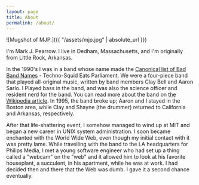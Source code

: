 ```yaml
---
layout: page
title: About
permalink: /about/
---
```

![Mugshot of MJP.]({{ "/assets/mjp.jpg" | absolute_url }})

I'm Mark J. Pearrow. I live in Dedham, Massachusetts, and I'm originally from Little Rock, Arkansas. 

In the 1990's I was in a band whose name made the [Canonical list of Bad Band Names][clbbn] - Techno-Squid Eats Parliament.
We were a four-piece band that played all-original music, written by band members Clay Bell and Aaron Sarlo. I 
Played bass in the band, and was also the science officer and resident nerd for the band. You can read more 
about the band on [the Wikipedia article][wikipedia]. In 1995, the band broke up;  Aaron and I stayed in
the Boston area, while Clay and Shayne (the drummer) returned to California and Arkansas, respectively.

After that life-shattering event, I somehow managed to wind up at MIT and began a new career in UNIX system administration.
I soon became enchanted with the World Wide Web, even though my initial contact with it was pretty lame. While travelling
with the band to the LA headquarters for Philips Media, I met a young software engineer who had set up a thing called a 
"webcam" on the "web" and it allowed him to look at his favorite houseplant, a succulent, in his apartment, while he was at work.
I had decided then and there that the Web was dumb. I gave it a second chance eventually.




[clbbn]: http://brightlightsfilm.com/weirdbandnames/#t
[wikipedia]: https://en.wikipedia.org/wiki/Techno-Squid_Eats_Parliament